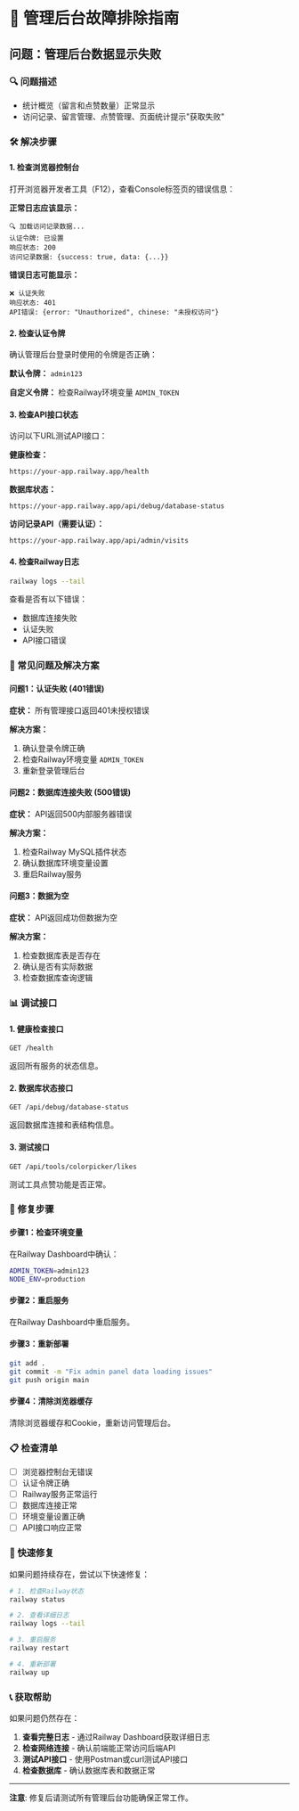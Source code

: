# 🚨 管理后台故障排除指南

## 问题：管理后台数据显示失败

### 🔍 问题描述
- 统计概览（留言和点赞数量）正常显示
- 访问记录、留言管理、点赞管理、页面统计提示"获取失败"

### 🛠️ 解决步骤

#### 1. 检查浏览器控制台
打开浏览器开发者工具（F12），查看Console标签页的错误信息：

**正常日志应该显示：**
```
🔍 加载访问记录数据...
认证令牌: 已设置
响应状态: 200
访问记录数据: {success: true, data: {...}}
```

**错误日志可能显示：**
```
❌ 认证失败
响应状态: 401
API错误: {error: "Unauthorized", chinese: "未授权访问"}
```

#### 2. 检查认证令牌
确认管理后台登录时使用的令牌是否正确：

**默认令牌：** `admin123`

**自定义令牌：** 检查Railway环境变量 `ADMIN_TOKEN`

#### 3. 检查API接口状态
访问以下URL测试API接口：

**健康检查：**
```
https://your-app.railway.app/health
```

**数据库状态：**
```
https://your-app.railway.app/api/debug/database-status
```

**访问记录API（需要认证）：**
```
https://your-app.railway.app/api/admin/visits
```

#### 4. 检查Railway日志
```bash
railway logs --tail
```

查看是否有以下错误：
- 数据库连接失败
- 认证失败
- API接口错误

### 🔧 常见问题及解决方案

#### 问题1：认证失败 (401错误)
**症状：** 所有管理接口返回401未授权错误

**解决方案：**
1. 确认登录令牌正确
2. 检查Railway环境变量 `ADMIN_TOKEN`
3. 重新登录管理后台

#### 问题2：数据库连接失败 (500错误)
**症状：** API返回500内部服务器错误

**解决方案：**
1. 检查Railway MySQL插件状态
2. 确认数据库环境变量设置
3. 重启Railway服务

#### 问题3：数据为空
**症状：** API返回成功但数据为空

**解决方案：**
1. 检查数据库表是否存在
2. 确认是否有实际数据
3. 检查数据库查询逻辑

### 📊 调试接口

#### 1. 健康检查接口
```
GET /health
```
返回所有服务的状态信息。

#### 2. 数据库状态接口
```
GET /api/debug/database-status
```
返回数据库连接和表结构信息。

#### 3. 测试接口
```
GET /api/tools/colorpicker/likes
```
测试工具点赞功能是否正常。

### 🔄 修复步骤

#### 步骤1：检查环境变量
在Railway Dashboard中确认：
```bash
ADMIN_TOKEN=admin123
NODE_ENV=production
```

#### 步骤2：重启服务
在Railway Dashboard中重启服务。

#### 步骤3：重新部署
```bash
git add .
git commit -m "Fix admin panel data loading issues"
git push origin main
```

#### 步骤4：清除浏览器缓存
清除浏览器缓存和Cookie，重新访问管理后台。

### 📋 检查清单

- [ ] 浏览器控制台无错误
- [ ] 认证令牌正确
- [ ] Railway服务正常运行
- [ ] 数据库连接正常
- [ ] 环境变量设置正确
- [ ] API接口响应正常

### 🚀 快速修复

如果问题持续存在，尝试以下快速修复：

```bash
# 1. 检查Railway状态
railway status

# 2. 查看详细日志
railway logs --tail

# 3. 重启服务
railway restart

# 4. 重新部署
railway up
```

### 📞 获取帮助

如果问题仍然存在：

1. **查看完整日志** - 通过Railway Dashboard获取详细日志
2. **检查网络连接** - 确认前端能正常访问后端API
3. **测试API接口** - 使用Postman或curl测试API接口
4. **检查数据库** - 确认数据库表和数据正常

---

**注意**: 修复后请测试所有管理后台功能确保正常工作。
